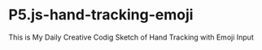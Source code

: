 # P5.js-hand-tracking-emoji
This is My Daily Creative Codig Sketch of Hand Tracking with Emoji Input
